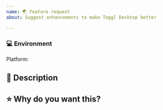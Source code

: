 ```yaml
---
name: 🌏 Feature request
about: Suggest enhancements to make Toggl Desktop better

---
```

<!-- Before submitting a new issue, please make sure that the same issue has not been created already -->

### 💻 Environment
<!-- Let us know the platform you would like the improvement to be in -->

Platform: <!-- macOS/Windows/Linux -->


## 📒 Description
<!-- Short and concise description of the imporovement/feature -->


## ⭐️ Why do you want this?
<!-- Let us know what is the use case that this improvement solves -->